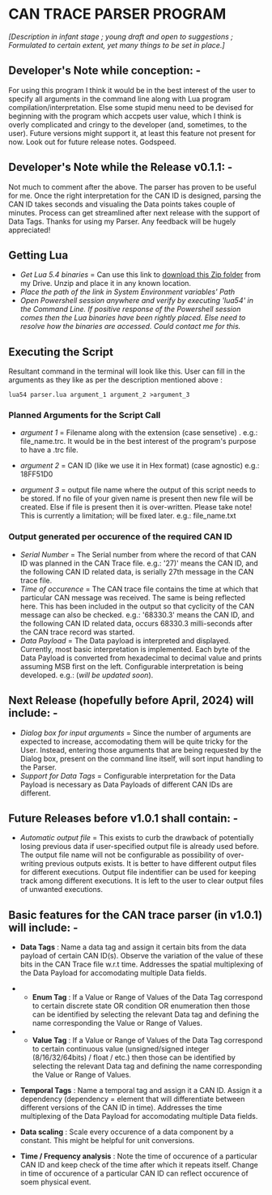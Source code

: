 # CAN TRACE PARSER PROGRAM

_[Description in infant stage ; young draft and open to suggestions ; Formulated to certain extent, yet many things to be set in place.]_

## Developer's Note while conception: -

For using this program I think it would be in the best interest of the user to specify all arguments in the command line along with Lua program compilation/interpretation. Else some stupid menu need to be devised for beginning with the program which accpets user value, which I think is overly complicated and cringy to the developer (and, sometimes, to the user). Future versions might support it, at least this feature not present for now. Look out for future release notes. Godspeed.

## Developer's Note while the Release v0.1.1: -

Not much to comment after the above. The parser has proven to be useful for me. Once the right interpretation for the CAN ID is designed, parsing the CAN ID takes seconds and visualing the Data points takes couple of minutes. Process can get streamlined after next release with the support of Data Tags. Thanks for using my Parser. Any feedback will be hugely appreciated!

## Getting Lua

+ _Get Lua 5.4 binaries_ = Can use this link to [download this Zip folder](https://drive.google.com/file/d/1b_IUj9JAIjPRejbMNKRkLzmoJ08spBAK/view?usp=drive_link) from my Drive. Unzip and place it in any known location.
+ _Place the path of the link in System Environment variables' Path_
+ _Open Powershell session anywhere and verify by executing 'lua54' in the Command Line. If positive response of the Powershell session comes then the Lua binaries have been rightly placed. Else need to resolve how the binaries are accessed. Could contact me for this._

## Executing the Script

Resultant command in the terminal will look like this. User can fill in the arguments as they like as per the description mentioned above :
```
lua54 parser.lua argument_1 argument_2 >argument_3
```

### Planned Arguments for the Script Call

+ _argument 1_ = Filename along with the extension (case sensetive) . e.g.: file_name.trc. It would be in the best interest of the program's purpose to have a .trc file.

+ _argument 2_ = CAN ID (like we use it in Hex format) (case agnostic) e.g.: 18FF51D0

+ _argument 3_ = output file name where the output of this script needs to be stored. If no file of your given name is present then new file will be created. Else if file is present then it is over-written. Please take note! This is currently a limitation; will be fixed later. e.g.: file_name.txt

### Output generated per occurence of the required CAN ID

+ _Serial Number_ = The Serial number from where the record of that CAN ID was planned in the CAN Trace file. e.g.: '27)' means the CAN ID, and the following CAN ID related data, is serially 27th message in the CAN trace file.
+ _Time of occurence_ = The CAN trace file contains the time at which that particular CAN message was received. The same is being reflected here. This has been included in the output so that cyclicity of the CAN message can also be checked. e.g.: '68330.3' means the CAN ID, and the following CAN ID related data, occurs 68330.3 milli-seconds after the CAN trace record was started.
+ _Data Payload_ = The Data payload is interpreted and displayed. Currently, most basic interpretation is implemented. Each byte of the Data Payload is converted from hexadecimal to decimal value and prints assuming MSB first on the left. Configurable interpretation is being developed. e.g.: (_will be updated soon_).

## Next Release (hopefully before April, 2024) will include: -

+ _Dialog box for input arguments_ = Since the number of arguments are expected to increase, accomodating them will be quite tricky for the User. Instead, entering those arguments that are being requested by the Dialog box, present on the command line itself, will sort input handling to the Parser.
+ _Support for Data Tags_ = Configurable interpretation for the Data Payload is necessary as Data Payloads of different CAN IDs are different.

## Future Releases before v1.0.1 shall contain: -

+ _Automatic output file_ = This exists to curb the drawback of potentially losing previous data if user-specified output file is already used before. The output file name will not be configurable as possibility of over-writing previous outputs exists. It is better to have different output files for different executions. Output file indentifier can be used for keeping track among different executions. It is left to the user to clear output files of unwanted executions.

## Basic features for the CAN trace parser (in v1.0.1) will include: -

+ **Data Tags** : Name a data tag and assign it certain bits from the data payload of certain CAN ID(s). Observe the variation of the value of these bits in the CAN Trace file w.r.t time. Addresses the spatial multiplexing of the Data Payload for accomodating multiple Data fields.

+ + **Enum Tag** : If a Value or Range of Values of the Data Tag correspond to certain discrete state OR condition OR enumeration then those can be identified by selecting the relevant Data tag and defining the name corresponding the Value or Range of Values.

+ + **Value Tag** : If a Value or Range of Values of the Data Tag correspond to certain continuous value (unsigned/signed integer (8/16/32/64bits) / float / etc.) then those can be identified by selecting the relevant Data tag and defining the name corresponding the Value or Range of Values.

+ **Temporal Tags** : Name a temporal tag and assign it a CAN ID. Assign it a dependency (dependency = element that will differentiate between different versions of the CAN ID in time). Addresses the time multiplexing of the Data Payload for accomodating multiple Data fields.

+ **Data scaling** : Scale every occurence of a data component by a constant. This might be helpful for unit conversions.

+ **Time / Frequency analysis** : Note the time of occurence of a particular CAN ID and keep check of the time after which it repeats itself. Change in time of occurence of a particular CAN ID can reflect occurence of soem physical event.
